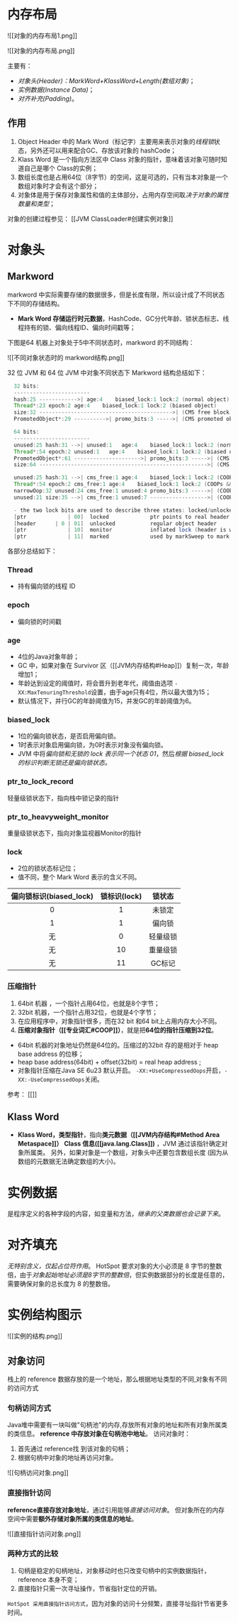 # 内存布局
![[对象的内存布局1.png]]

![[对象的内存布局.png]]

主要有：
-  *对象头(Header)：MarkWord+KlassWord+Length(数组对象)*；
-   *实例数据(Instance Data)*；
-   *对齐补充(Padding)*。

## 作用
1. Object Header 中的 Mark Word（标记字）主要用来表示对象的*线程锁*状态，另外还可以用来配合GC、存放该对象的 hashCode；
2. Klass Word 是一个指向方法区中 Class 对象的指针，意味着该对象可随时知道自己是哪个 Class的实例；
3. 数组长度也是占用64位（8字节）的空间，这是可选的，只有当本对象是一个数组对象时才会有这个部分；
4. 对象体是用于保存对象属性和值的主体部分，占用内存空间取*决于对象的属性数量和类型*；

对象的创建过程参见：
[[JVM ClassLoader#创建实例对象]]

# 对象头

## Markword 
markword 中实际需要存储的数据很多，但是长度有限，所以设计成了不同状态下不同的存储结构。
-  **Mark Word 存储运行时元数据**，HashCode、GC分代年龄、锁状态标志、线程持有的锁、偏向线程ID、偏向时间戳等；

下图是64 机器上对象处于5中不同状态时，markword 的不同结构：

![[不同对象状态时的 markword结构.png]]

32 位 JVM 和 64 位 JVM 中对象不同状态下 Markword 结构总结如下：

```java
  32 bits:
  ------------------------
  hash:25 ------------>| age:4    biased_lock:1 lock:2 (normal object)
  Thread*:23 epoch:2 age:4    biased_lock:1 lock:2 (biased object)
  size:32 ------------------------------------------>| (CMS free block)
  PromotedObject*:29 ---------->| promo_bits:3 ----->| (CMS promoted object)

  64 bits:
  ------------------------
  unused:25 hash:31 -->| unused:1   age:4    biased_lock:1 lock:2 (normal object)
  Thread*:54 epoch:2 unused:1   age:4    biased_lock:1 lock:2 (biased object)
  PromotedObject*:61 --------------------->| promo_bits:3 ----->| (CMS promoted object)
  size:64 ----------------------------------------------------->| (CMS free block)

  unused:25 hash:31 -->| cms_free:1 age:4    biased_lock:1 lock:2 (COOPs && normal object)
  Thread*:54 epoch:2 cms_free:1 age:4    biased_lock:1 lock:2 (COOPs && biased object)
  narrowOop:32 unused:24 cms_free:1 unused:4 promo_bits:3 ----->| (COOPs && CMS promoted object)
  unused:21 size:35 -->| cms_free:1 unused:7 ------------------>| (COOPs && CMS free block)

  - the two lock bits are used to describe three states: locked/unlocked and monitor.
  [ptr             | 00]  locked             ptr points to real header on stack
  [header      | 0 | 01]  unlocked           regular object header
  [ptr             | 10]  monitor            inflated lock (header is wapped out)
  [ptr             | 11]  marked             used by markSweep to mark an object
```

各部分总结如下：
### Thread
-   持有偏向锁的线程 ID

### epoch
- 偏向锁的时间戳

### age
 - 4位的Java对象年龄；
 - GC 中，如果对象在 Survivor 区（[[JVM内存结构#Heap]]）复制一次，年龄增加1；
 - 年龄达到设定的阈值时，将会晋升到老年代，阈值由选项 `-XX:MaxTenuringThreshold`设置，由于age只有4位，所以最大值为15；
 - 默认情况下，并行GC的年龄阈值为15，并发GC的年龄阈值为6。

### biased_lock
- 1位的偏向锁状态，是否启用偏向锁。
- 1时表示对象启用偏向锁，为0时表示对象没有偏向锁。
- JVM 中将*偏向锁和无锁的 lock 表示同一个状态 01*，然后*根据 biased_lock 的标识判断无锁还是偏向锁状态。*

### ptr_to_lock_record
轻量级锁状态下，指向栈中锁记录的指针

### ptr_to_heavyweight_monitor
重量级锁状态下，指向对象监视器Monitor的指针

### lock
- 2位的锁状态标记位；
- 值不同，整个 Mark Word 表示的含义不同。

| 偏向锁标识(biased_lock) | 锁标识(lock) | 锁状态   |
| :------------: | :--------: | :--------:|
| 0            | 1        | 未锁定   |
| 1            | 1        | 偏向锁   |
| 无           | 0        | 轻量级锁 |
| 无           | 10       | 重量级锁 |
| 无           | 11       | GC标记   |

### 压缩指针
1. 64bit 机器 ，一个指针占用64位，也就是8个字节；
2. 32bit 机器，一个指针占用32位，也就是4个字节；
3. 在应用程序中，对象指针很多，而在32 bit 和64 bit上占用内存大小不同。
4. **压缩对象指针（[[专业词汇#COOP]]）**，就是把**64位的指针压缩到32位**。


- 64bit 机器的对象地址仍然是64位的。压缩过的32bit 存的是相对于 heap base address 的位移；
- heap base address(64bit) + offset(32bit) = real heap address ;
- 对象指针压缩在Java SE 6u23 默认开启。 `-XX:+UseCompressedOops`开启，`-XX:-UseCompressedOops`关闭。

参考：
[[]]

## Klass Word

-   **Klass Word，类型指针**，指向**类元数据（[[JVM内存结构#Method Area Metaspace]]） Class 信息([[java.lang.Class]])** ，JVM 通过该指针确定对象所属类。 另外，如果对象是一个数组，对象头中还要包含数组长度 (因为从数组的元数据无法确定数组的大小)。

# 实例数据
是程序定义的各种字段的内容，如变量和方法，*继承的父类数据也会记录下来*。

# 对齐填充
*无特别含义，仅起占位符作用*。
HotSpot 要求对象的大小必须是 8 字节的整数倍，由于*对象起始地址必须是8字节的整数倍*，但实例数据部分的长度是任意的，需要确保对象的总长度为 8 的整数倍。

# 实例结构图示

![[实例的结构.png]]


## 对象访问
栈上的 reference 数据存放的是一个地址，那么根据地址类型的不同,对象有不同的访问方式

### 句柄访问方式 
Java堆中需要有一块叫做"句柄池"的内存,存放所有对象的地址和所有对象所属类的类信息。
**reference 中存放对象在句柄池中地址**。
访问对象时：
1. 首先通过 reference找 到该对象的句柄；
2. 根据句柄中对象的地址再访问对象。


![[句柄访问对象.png]]


### 直接指针访问
**reference直接存放对象地址**，通过引用能够*直接访问对象*。
但对象所在的内存空间中需要**额外存储对象所属的类信息的地址**。


![[直接指针访问对象.png]]

### 两种方式的比较
1. 句柄是稳定的句柄地址，对象移动时也只改变句柄中的实例数据指针，reference 本身不变；
2. 直接指针只需一次寻址操作，节省指针定位的开销。

`HotSpot 采用直接指针访问方式`，因为对象的访问十分频繁，直接寻址指针节省更多时间。







